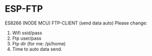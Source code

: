 # ESP-FTP
ES8266 (NODE MCU) FTP-CLIENT (send data auto)
Please change:
1. Wifi ssid/pass
2. Ftp user/pass
3. Ftp dir (for me: /pi/home)
4. Time to auto data send. 
